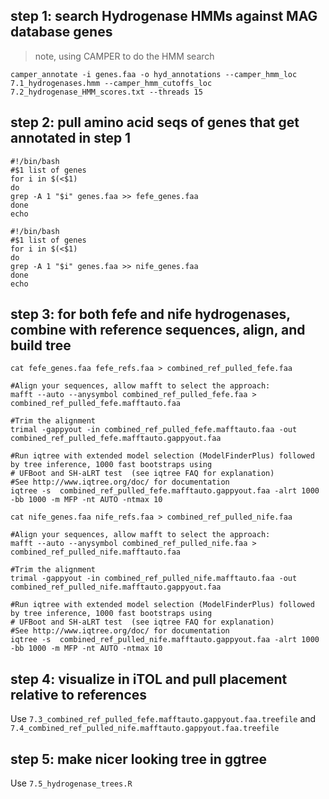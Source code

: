 ## step 1: search Hydrogenase HMMs against MAG database genes
> note, using CAMPER to do the HMM search
```
camper_annotate -i genes.faa -o hyd_annotations --camper_hmm_loc 7.1_hydrogenases.hmm --camper_hmm_cutoffs_loc 7.2_hydrogenase_HMM_scores.txt --threads 15
```

## step 2: pull amino acid seqs of genes that get annotated in step 1
```
#!/bin/bash
#$1 list of genes
for i in $(<$1)
do
grep -A 1 "$i" genes.faa >> fefe_genes.faa
done
echo
```

```
#!/bin/bash
#$1 list of genes
for i in $(<$1)
do
grep -A 1 "$i" genes.faa >> nife_genes.faa
done
echo
```

## step 3: for both fefe and nife hydrogenases, combine with reference sequences, align, and build tree
```
cat fefe_genes.faa fefe_refs.faa > combined_ref_pulled_fefe.faa

#Align your sequences, allow mafft to select the approach:
mafft --auto --anysymbol combined_ref_pulled_fefe.faa > combined_ref_pulled_fefe.mafftauto.faa

#Trim the alignment
trimal -gappyout -in combined_ref_pulled_fefe.mafftauto.faa -out combined_ref_pulled_fefe.mafftauto.gappyout.faa

#Run iqtree with extended model selection (ModelFinderPlus) followed by tree inference, 1000 fast bootstraps using
# UFBoot and SH-aLRT test  (see iqtree FAQ for explanation)
#See http://www.iqtree.org/doc/ for documentation
iqtree -s  combined_ref_pulled_fefe.mafftauto.gappyout.faa -alrt 1000 -bb 1000 -m MFP -nt AUTO -ntmax 10
```

```
cat nife_genes.faa nife_refs.faa > combined_ref_pulled_nife.faa

#Align your sequences, allow mafft to select the approach:
mafft --auto --anysymbol combined_ref_pulled_nife.faa > combined_ref_pulled_nife.mafftauto.faa

#Trim the alignment
trimal -gappyout -in combined_ref_pulled_nife.mafftauto.faa -out combined_ref_pulled_nife.mafftauto.gappyout.faa

#Run iqtree with extended model selection (ModelFinderPlus) followed by tree inference, 1000 fast bootstraps using
# UFBoot and SH-aLRT test  (see iqtree FAQ for explanation)
#See http://www.iqtree.org/doc/ for documentation
iqtree -s  combined_ref_pulled_nife.mafftauto.gappyout.faa -alrt 1000 -bb 1000 -m MFP -nt AUTO -ntmax 10
```
## step 4: visualize in iTOL and pull placement relative to references
Use `7.3_combined_ref_pulled_fefe.mafftauto.gappyout.faa.treefile` and `7.4_combined_ref_pulled_nife.mafftauto.gappyout.faa.treefile`

## step 5: make nicer looking tree in ggtree
Use `7.5_hydrogenase_trees.R`




